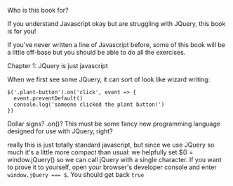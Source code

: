 Who is this book for?

If you understand Javascript okay but are struggling with JQuery, this book is for you!

If you've never written a line of Javascript before, some of this book will be a little off-base but you should be able to do all the exercises.

Chapter 1: JQuery is just javascript

When we first see some JQuery, it can sort of look like wizard writing:
```
$('.plant-button').on('click', event => {
  event.preventDefault()
  console.log('someone clicked the plant button!')
})
```

Dollar signs? .on()? This must be some fancy new programming language designed for use with JQuery, right?

really this is just totally standard javascript, but since we use JQuery so much it's a little more compact than usual: we helpfully set $() = window.jQuery() so we can call jQuery with a single character. If you want to prove it to yourself, open your browser's developer console and enter `window.jQuery === $`. You should get back `true`
